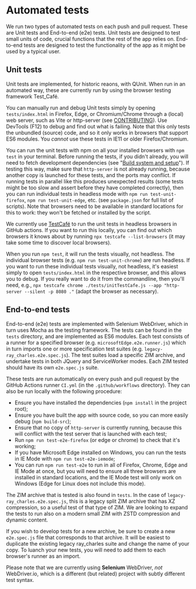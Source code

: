 # Automated tests

We run two types of automated tests on each push and pull request. These are Unit tests and End-to-end (e2e) tests. Unit tests are designed to test small units of code, crucial
functions that the rest of the app relies on. End-to-end tests are designed to test the functionality of the app as it might be used by a typical user.

## Unit tests

Unit tests are implemented, for historic reaons, with QUnit. When run in an automated way, these are currently run by using the browser testing framework Test_Café.

You can manually run and debug Unit tests simply by opening `tests/index.html` in Firefox, Edge, or Chromium/Chrome through a (local) web server, such as Vite or http-server (see
[CONTRIBUTING](./CONTRIBUTING.md)). Use DevTools (F12) to debug and find out what is failing. Note that this only tests the unbundled
(source) code, and so it only works in browsers that support ES6 modules. You *cannot* use these tests in IE11 or older Firefox/Chromium.

You can run the unit tests with npm on all your installed browsers with `npm test` in your terminal. Before running the tests, if you didn't already, you will need to fetch
development dependencies (see "[Build system and setup](./CONTRIBUTING.md#build-system-and-setup)"). If testing this way,
make sure that `http-server` is not already running, because another copy is launched for these tests, and the ports may conflict. If running tests in parallel like this produces
unexpected results (some tests might be too slow and assert before they have completed correctly), then you can run individual tests in headless mode with
`npm run test-unit-firefox`, `npm run test-unit-edge`, etc. (see `package.json` for full list of scripts). Note that browsers need to be available in standard locations for this
to work: they won't be fetched or installed by the script.

We currently use [TestCafé](https://testcafe.io/) to run the unit tests in headless browsers in GitHub actions. If you want to run this locally, you can find out which browsers it
knows about by running `npx testcafe --list-browsers` (it may take some time to discover local browsers).

When you run `npm test`, it will run the tests visually, not headless. The individual browser tests (e.g. `npm run test-unit-chrome`) are run headless. If you want to run these
individual tests visually, not headless, it's easiest simply to open `tests/index.html` in the respective browser, and this allows you to debug. If you really want to do it from the
commandline, then you'll need, e.g., `npx testcafe chrome ./tests/initTestCafe.js --app "http-server --silent -p 8080 ."` (adapt the browser as necessary).

## End-to-end tests

End-to-end (e2e) tests are implemented with Selenium WebDriver, which in turn uses Mocha as the testing framework. The tests can be found in the `tests` directory, and are
implemented as ES6 modules. Each test consists of a runner for a specified browser (e.g. `microsoftEdge.e2e.runner.js`) which in turn imports one or more specification test suites
(e.g. `legacy-ray_charles.e2e.spec.js`). The test suites load a specific ZIM archive, and undertake tests in both JQuery and ServiceWorker modes. Each ZIM tested should have its own
`e2e.spec.js` suite.

These tests are run automatically on every push and pull request by the GitHub Actions runner `CI.yml` (in the `.github/workflows` directory). They can also be run locally with the
following procedure:

* Ensure you have installed the dependencies (`npm install` in the project root);
* Ensure you have built the app with source code, so you can more easily debug (`npm build-src`);
* Ensure that no copy of `http-server` is currently running, because this will conflict with the test server that is launched with each test;
* Run `npm run test-e2e-firefox` (or edge or chrome) to check that it's working;
* If you have Microsoft Edge installed on Windows, you can run the tests in IE Mode with `npm run test-e2e-iemode`;
* You can run `npm run test-e2e` to run in all of Firefox, Chrome, Edge and IE Mode at once, but you will need to ensure all three browsers are installed in standard locations,
  and the IE Mode test will only work on Windows (Edge for Linux does not include this mode).

The ZIM archive that is tested is also found in `tests`. In the case of `legacy-ray_charles.e2e.spec.js`, this is a legacy split ZIM archive that has XZ compression, so a useful test
of that type of ZIM. We are looking to expand the tests to run also on a modern small ZIM with ZSTD compression and dynamic content.

If you wish to develop tests for a new archive, be sure to create a new `e2e.spec.js` file that corresponds to that archive. It will be easiest to duplicate the existing legacy
ray_charles suite and change the name of your copy. To luanch your new tests, you will need to add them to each browser's runner as an import.

Please note that we are currently using **Selenium** WebDriver, *not* WebDriver.io, which is a different (but related) project with subtly different test syntax.
